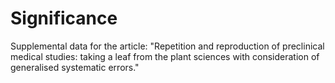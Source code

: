 # Significance
Supplemental data for the article: "Repetition and reproduction of preclinical medical studies: taking a leaf from the plant sciences with consideration of generalised systematic errors."

